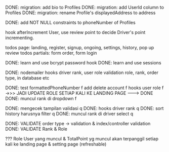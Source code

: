 DONE: migration: add bio to Profiles
DONE: migration: add UserId column to Profiles
DONE: migration: rename Profile's displayedAddress to address

DONE: add NOT NULL constraints to phoneNumber of Profiles

hook afterIncrement User, use review point to decide Driver's point incrementing.

todos page: landing, register, signup, ongoing, settings, history, pop up review
todos partials: form order, form login

DONE: learn and use bcrypt password hook
DONE: learn and use sessions

DONE: nodemailer
hooks driver rank, user role
validation role, rank, order type, in database etc





DONE: test formattedPhoneNumber f
add delete account f
hooks user role f ->>> JADI UPDATE ROLE SETIAP KALI KE LANDING PAGE ---> DONE
DONE: muncul rank di dropdown f

DONE: mengecek tampilan validasi q
DONE: hooks driver rank q
DONE: sort history harusnya filter q
DONE: muncul rank di driver select q

DONE: VALIDATE order type -> validation & index/controller validation
DONE: VALIDATE Rank & Role

??? Role User yang muncul & TotalPoint yg muncul akan terpanggil setiap kali ke landing page & setting page (refreshable)